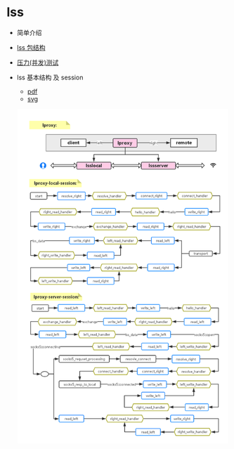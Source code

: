 # lss

* 简单介绍

* [lss 包结构](./pack.md)

* [压力(并发)测试](./StressTesting.md)

* lss 基本结构 及 session

	* [pdf](./lproxy.pdf) 
	* [svg](./lproxy.svg)
	
	![lproxy](./lproxy.png)